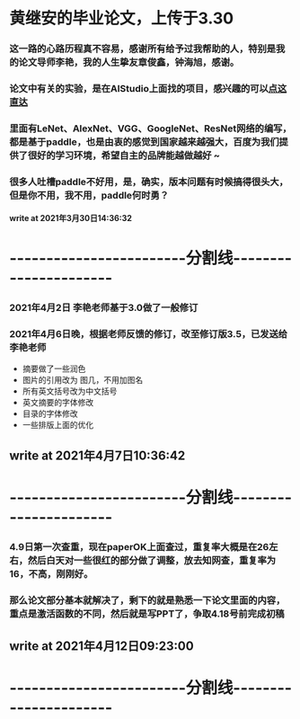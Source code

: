 #  黄继安的毕业论文，上传于3.30



###   这一路的心路历程真不容易，感谢所有给予过我帮助的人，特别是我的论文导师李艳，我的人生挚友章俊鑫，钟海旭，感谢。



###  论文中有关的实验，是在AIStudio上面找的项目，感兴趣的可以[点这直达](https://aistudio.baidu.com/aistudio/projectdetail/474523?channelType=0&channel=0)



###  里面有LeNet、AlexNet、VGG、GoogleNet、ResNet网络的编写，都是基于paddle，也是由衷的感觉到国家越来越强大，百度为我们提供了很好的学习环境，希望自主的品牌能越做越好  ~  



###  很多人吐槽paddle不好用，是，确实，版本问题有时候搞得很头大，但是你不用，我不用，paddle何时勇？





####  write at 2021年3月30日14:36:32



#  ------------------------分割线----------------------



###  2021年4月2日  李艳老师基于3.0做了一般修订

###  2021年4月6日晚，根据老师反馈的修订，改至修订版3.5，已发送给李艳老师



- 摘要做了一些润色
- 图片的引用改为  图几，不用加图名
- 所有英文括号改为中文括号
- 英文摘要的字体修改
- 目录的字体修改
- 一些排版上面的优化

##  write at 2021年4月7日10:36:42

#  ------------------------分割线----------------------



###  4.9日第一次查重，现在paperOK上面查过，重复率大概是在26左右，然后白天对一些很红的部分做了调整，放去知网查，重复率为16，不高，刚刚好。

###  那么论文部分基本就解决了，剩下的就是熟悉一下论文里面的内容，重点是激活函数的不同，然后就是写PPT了，争取4.18号前完成初稿



##  write at 2021年4月12日09:23:00

#  ------------------------分割线----------------------